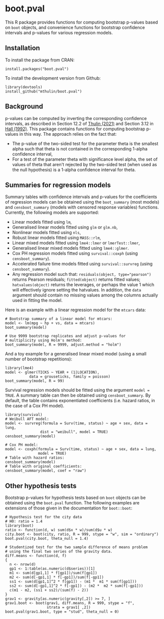 # boot.pval
This R package provides functions for computing bootstrap p-values based on `boot` objects, and convenience functions for bootstrap confidence intervals and p-values for various regression models.

## Installation
To install the package from CRAN:

```
install.packages("boot.pval")
```

To install the development version from Github:

```
library(devtools)
install_github("mthulin/boot.pval")
```

## Background
p-values can be computed by inverting the corresponding confidence intervals, as described in Section 12.2 of [Thulin (2021)](http://www.modernstatisticswithr.com/mathschap.html#confintequal) and Section 3.12 in [Hall (1992)](https://www.springer.com/gp/book/9780387977201). This package contains functions for computing bootstrap p-values in this way. The approach relies on the fact that:

- The p-value of the two-sided test for the parameter theta is the smallest alpha such that theta is not contained in the corresponding 1-alpha confidence interval,
- For a test of the parameter theta with significance level alpha, the set of values of theta that aren't rejected by the two-sided test (when used as the null hypothesis) is a 1-alpha confidence interval for theta.


## Summaries for regression models
Summary tables with confidence intervals and p-values for the coefficients of regression models can be obtained using the `boot_summary` (most models) and `censboot_summary` (models with censored response variables) functions. Currently, the following models are supported:

- Linear models fitted using `lm`,
- Generalised linear models fitted using `glm` or `glm.nb`,
- Nonlinear models fitted using `nls`,
- Robust linear models fitted using `MASS::rlm`,
- Linear mixed models fitted using `lme4::lmer` or `lmerTest::lmer`,
- Generalised linear mixed models fitted using `lme4::glmer`.
- Cox PH regression models fitted using `survival::coxph` (using `censboot_summary`).
- Accelerated failure time models fitted using `survival::survreg` (using `censboot_summary`).
- Any regression model such that: `residuals(object, type="pearson")` returns Pearson residuals; `fitted(object)` returns fitted values; `hatvalues(object)` returns the leverages, or perhaps the value 1 which will effectively ignore setting the hatvalues. In addition, the `data` argument should contain no missing values among the columns actually used in fitting the model.

Here is an example with a linear regression model for the `mtcars` data:

```
# Bootstrap summary of a linear model for mtcars:
model <- lm(mpg ~ hp + vs, data = mtcars)
boot_summary(model)

# Use 9999 bootstrap replicates and adjust p-values for
# multiplicity using Holm's method:
boot_summary(model, R = 9999, adjust.method = "holm")
```

And a toy example for a generalised linear mixed model (using a small number of bootstrap repetitions):

```
library(lme4)
model <- glmer(TICKS ~ YEAR + (1|LOCATION),
           data = grouseticks, family = poisson)
boot_summary(model, R = 99)
```

Survival regression models should be fitted using the argument `model = TRUE`. A summary table can then be obtained using `censboot_summary`. By default, the table contains exponentiated coefficients (i.e. hazard ratios, in the case of a Cox PH model).

```
library(survival)
# Weibull AFT model:
model <- survreg(formula = Surv(time, status) ~ age + sex, data = lung,
                dist = "weibull", model = TRUE)
censboot_summary(model)

# Cox PH model:
model <- coxph(formula = Surv(time, status) ~ age + sex, data = lung,
               model = TRUE)
# Table with hazard ratios:
censboot_summary(model)
# Table with original coefficients:
censboot_summary(model, coef = "raw")
```

## Other hypothesis tests
Bootstrap p-values for hypothesis tests based on `boot` objects can be obtained using the `boot.pval` function. The following examples are extensions of those given in the documentation for `boot::boot`:

```
# Hypothesis test for the city data
# H0: ratio = 1.4
library(boot)
ratio <- function(d, w) sum(d$x * w)/sum(d$u * w)
city.boot <- boot(city, ratio, R = 999, stype = "w", sim = "ordinary")
boot.pval(city.boot, theta_null = 1.4)

# Studentized test for the two sample difference of means problem
# using the final two series of the gravity data.
diff.means <- function(d, f)
{
  n <- nrow(d)
  gp1 <- 1:table(as.numeric(d$series))[1]
  m1 <- sum(d[gp1,1] * f[gp1])/sum(f[gp1])
  m2 <- sum(d[-gp1,1] * f[-gp1])/sum(f[-gp1])
  ss1 <- sum(d[gp1,1]^2 * f[gp1]) - (m1 *  m1 * sum(f[gp1]))
  ss2 <- sum(d[-gp1,1]^2 * f[-gp1]) - (m2 *  m2 * sum(f[-gp1]))
  c(m1 - m2, (ss1 + ss2)/(sum(f) - 2))
}
grav1 <- gravity[as.numeric(gravity[,2]) >= 7, ]
grav1.boot <- boot(grav1, diff.means, R = 999, stype = "f",
                   strata = grav1[ ,2])
boot.pval(grav1.boot, type = "stud", theta_null = 0)
```
